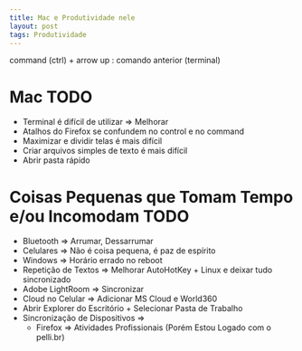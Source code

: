 ```yaml
---
title: Mac e Produtividade nele
layout: post
tags: Produtividade
---
```


command (ctrl) + arrow up : comando anterior (terminal)

# Mac TODO 
- Terminal é difícil de utilizar => Melhorar 
- Atalhos do Firefox se confundem no control e no command
- Maximizar e dividir telas é mais difícil
- Criar arquivos simples de texto é mais difícil
- Abrir pasta rápido 

# Coisas Pequenas que Tomam Tempo e/ou Incomodam TODO
- Bluetooth => Arrumar, Dessarrumar
- Celulares => Não é coisa pequena, é paz de espírito
- Windows => Horário errado no reboot
- Repetição de Textos => Melhorar AutoHotKey + Linux e deixar tudo sincronizado
- Adobe LightRoom => Sincronizar
- Cloud no Celular => Adicionar MS Cloud e World360
- Abrir Explorer do Escritório + Selecionar Pasta de Trabalho
- Sincronização de Dispositivos =>
  * Firefox => Atividades Profissionais (Porém Estou Logado com o pelli.br)
